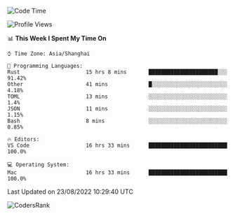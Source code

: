 <!--START_SECTION:waka-->
![Code Time](http://img.shields.io/badge/Code%20Time-1%2C646%20hrs%2025%20mins-blue)

![Profile Views](http://img.shields.io/badge/Profile%20Views-14-blue)

📊 **This Week I Spent My Time On** 

```text
⌚︎ Time Zone: Asia/Shanghai

💬 Programming Languages: 
Rust                     15 hrs 8 mins       ██████████████████████░░░   91.42% 
Other                    41 mins             █░░░░░░░░░░░░░░░░░░░░░░░░   4.18% 
TOML                     13 mins             ░░░░░░░░░░░░░░░░░░░░░░░░░   1.4% 
JSON                     11 mins             ░░░░░░░░░░░░░░░░░░░░░░░░░   1.15% 
Bash                     8 mins              ░░░░░░░░░░░░░░░░░░░░░░░░░   0.85%

🔥 Editors: 
VS Code                  16 hrs 33 mins      █████████████████████████   100.0%

💻 Operating System: 
Mac                      16 hrs 33 mins      █████████████████████████   100.0%

```


 Last Updated on 23/08/2022 10:29:40 UTC
<!--END_SECTION:waka-->

![CodersRank](https://cr-skills-chart-widget.azurewebsites.net/api/api?username=BugenZhao&padding=16&tooltip=true&branding=false&sort-by-score=true&skills=Rust%2C%20Swift%2C%20C%2C%20TypeScript%2C%20Java%2C%20Go%2C%20Dart%2C%20C%2B%2B%2C%20Python%2C%20Assembly%2C%20Shell%2C%20Kotlin)
